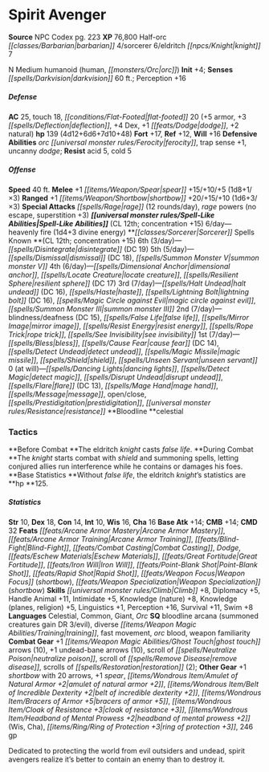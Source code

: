 ﻿---
cssclass: [monsters]
title1: Spirit Avenger
title2: Spirit Avenger
CR: 16
sources:
- name: NPC Codex
  page: 223
  link: http://paizo.com/products/btpy8v3a?Pathfinder-Roleplaying-Game-NPC-Codex
XP: 76800
race: Half-orc
classes:
- barbarian 4
- sorcerer 6
- eldritch knight 7
alignment: N
size: Medium
type: humanoid
subtypes:
- human
- orc
initiative:
  bonus: 4
senses:
  darkvision: 60
AC:
  AC: 25
  touch: 18
  flat_footed: 20
  components:
    armor: 5
    deflection: 3
    dex: 4
    dodge: 1
    natural: 2
HP:
  HP: 139
  long: 4d12+6d6+7d10+48
saves:
  fort: 17
  ref: 12
  will: 16
defensive_abilities:
- orc ferocity
- trap sense +1
- uncanny dodge
resistances:
  acid: 5
  cold: 5
speeds:
  base: 40
attacks:
  melee:
  - - text: +1 spear +15/+10/+5 (1d8+1/×3)
      entries:
      - - damage: 1d8+1
          crit_multiplier: 3
      attack: +1 spear
      bonus:
      - 15
      - 10
      - 5
  ranged:
  - - text: +1 shortbow +20/+15/+10 (1d6+3/×3)
      entries:
      - - damage: 1d6+3
          crit_multiplier: 3
      attack: +1 shortbow
      bonus:
      - 20
      - 15
      - 10
  special:
  - rage (12 rounds/day)
  - rage powers (no escape, superstition +3)
spell_like_abilities:
  entries:
  - name: heavenly fire
    source: default
    freq: 6/day
    other: 1d4+3 divine energy
  sources:
  - name: default
    CL: 12
    concentration: 15
spells:
  entries:
  - name: disintegrate
    source: Sorcerer
    level: 6
    DC: 19
  - name: dismissal
    source: Sorcerer
    level: 5
    DC: 18
  - name: summon monster V
    source: Sorcerer
    level: 5
  - name: dimensional anchor
    source: Sorcerer
    level: 4
  - name: locate creature
    source: Sorcerer
    level: 4
  - name: resilient sphere
    source: Sorcerer
    level: 4
    DC: 17
  - name: halt undead
    source: Sorcerer
    level: 3
    DC: 16
  - name: haste
    source: Sorcerer
    level: 3
  - name: lightning bolt
    source: Sorcerer
    level: 3
    DC: 16
  - name: magic circle against evil
    source: Sorcerer
    level: 3
  - name: summon monster III
    source: Sorcerer
    level: 3
  - name: blindness/deafness
    source: Sorcerer
    level: 2
    DC: 15
  - name: false life
    source: Sorcerer
    level: 2
  - name: mirror image
    source: Sorcerer
    level: 2
  - name: resist energy
    source: Sorcerer
    level: 2
  - name: rope trick
    source: Sorcerer
    level: 2
  - name: see invisibility
    source: Sorcerer
    level: 2
  - name: bless
    source: Sorcerer
    level: 1
  - name: cause fear
    source: Sorcerer
    level: 1
    DC: 14
  - name: detect undead
    source: Sorcerer
    level: 1
  - name: magic missile
    source: Sorcerer
    level: 1
  - name: shield
    source: Sorcerer
    level: 1
  - name: unseen servant
    source: Sorcerer
    level: 1
  - name: dancing lights
    source: Sorcerer
    level: 0
  - name: detect magic
    source: Sorcerer
    level: 0
  - name: disrupt undead
    source: Sorcerer
    level: 0
  - name: flare
    source: Sorcerer
    level: 0
    DC: 13
  - name: mage hand
    source: Sorcerer
    level: 0
  - name: message
    source: Sorcerer
    level: 0
  - name: open/close
    source: Sorcerer
    level: 0
  - name: prestidigitation
    source: Sorcerer
    level: 0
  - name: resistance
    source: Sorcerer
    level: 0
  sources:
  - name: Sorcerer
    type: known
    CL: 12
    concentration: 15
    slots:
      6: 3
      5: 5
      4: 6
      3: 7
      2: 7
      1: 7
      0: at-will
    bloodline: celestial
tactics:
  Before Combat: The eldritch knight casts false life.
  During Combat: The knight starts combat with shield and summoning spells, letting
    conjured allies run interference while he contains or damages his foes.
  Base Statistics: Without false life, the eldritch knight's statistics are hp 125.
ability_scores:
  STR: 10
  DEX: 18
  CON: 14
  INT: 10
  WIS: 16
  CHA: 16
BAB: 14
CMB: 14
CMD: 32
feats:
- name: Arcane Armor Mastery
- name: Arcane Armor Training
- name: Blind-Fight
- name: Combat Casting
- name: Dodge
- name: Eschew Materials
- name: Great Fortitude
- name: Iron Will
- name: Point-Blank Shot
- name: Rapid Shot
- name: Weapon Focus (shortbow)
- name: Weapon Specialization (shortbow)
skills:
  Climb: 8
  Diplomacy: 5
  Handle Animal: 11
  Intimidate: 5
  Knowledge (nature): 8
  Knowledge (planes): 5
  Knowledge (religion): 5
  Linguistics: 1
  Perception: 16
  Survival: 11
  Swim: 8
languages:
- Celestial
- Common
- Giant
- Orc
special_qualities:
- bloodline arcana (summoned creatures gain DR 3/evil)
- diverse training
- fast movement
- orc blood
- weapon familiarity
gear:
  combat:
  - +1 ghost touch arrows (10)
  - +1 undead-bane arrows (10)
  - scroll of neutralize poison
  - scroll of remove disease
  - scrolls of restoration (2)
  other:
  - +1 shortbow with 20 arrows
  - +1 spear
  - amulet of natural armor +2
  - belt of incredible dexterity +2
  - bracers of armor +5
  - cloak of resistance +3
  - headband of mental prowess +2 (Wis, Cha)
  - ring of protection +3
  - 246 gp
desc_long: Dedicated to protecting the world from evil outsiders and undead, spirit
  avengers realize it's better to contain an enemy than to destroy it.

---

# Spirit Avenger

**Source** NPC Codex pg. 223
**XP** 76,800
Half-orc _[[classes/Barbarian|barbarian]]_ 4/sorcerer 6/eldritch _[[npcs/Knight|knight]]_ 7

N Medium humanoid (human, _[[monsters/Orc|orc]]_)
**Init** +4; **Senses** _[[spells/Darkvision|darkvision]]_ 60 ft.; Perception +16

##### Defense

**AC** 25, touch 18, _[[conditions/Flat-Footed|flat-footed]]_ 20 (+5 armor, +3 _[[spells/Deflection|deflection]]_, +4 Dex, +1 _[[feats/Dodge|dodge]]_, +2 natural)
**hp** 139 (4d12+6d6+7d10+48)
**Fort** +17, **Ref** +12, **Will** +16
**Defensive Abilities** _orc_ _[[universal monster rules/Ferocity|ferocity]]_, trap sense +1, uncanny _dodge_; **Resist** acid 5, cold 5

##### Offense
**Speed** 40 ft.
**Melee** +1 _[[items/Weapon/Spear|spear]]_ +15/+10/+5 (1d8+1/×3)
**Ranged** +1 _[[items/Weapon/Shortbow|shortbow]]_ +20/+15/+10 (1d6+3/×3)
**Special Attacks** _[[spells/Rage|rage]]_ (12 rounds/day), _rage_ powers (no escape, superstition +3)
**_[[universal monster rules/Spell-Like Abilities|Spell-Like Abilities]]_** (CL 12th; concentration +15)
6/day—heavenly fire (1d4+3 divine energy)
**_[[classes/Sorcerer|Sorcerer]]_ Spells Known **(CL 12th; concentration +15)
6th (3/day)—_[[spells/Disintegrate|disintegrate]]_ (DC 19)
5th (5/day)—_[[spells/Dismissal|dismissal]]_ (DC 18), _[[spells/Summon Monster V|summon monster V]]_
4th (6/day)—_[[spells/Dimensional Anchor|dimensional anchor]]_, _[[spells/Locate Creature|locate creature]]_, _[[spells/Resilient Sphere|resilient sphere]]_ (DC 17)
3rd (7/day)—_[[spells/Halt Undead|halt undead]]_ (DC 16), _[[spells/Haste|haste]]_, _[[spells/Lightning Bolt|lightning bolt]]_ (DC 16), _[[spells/Magic Circle against Evil|magic circle against evil]]_, _[[spells/Summon Monster III|summon monster III]]_
2nd (7/day)—blindness/deafness (DC 15), _[[spells/False Life|false life]]_, _[[spells/Mirror Image|mirror image]]_, _[[spells/Resist Energy|resist energy]]_, _[[spells/Rope Trick|rope trick]]_, _[[spells/See Invisibility|see invisibility]]_
1st (7/day)—_[[spells/Bless|bless]]_, _[[spells/Cause Fear|cause fear]]_ (DC 14), _[[spells/Detect Undead|detect undead]]_, _[[spells/Magic Missile|magic missile]]_, _[[spells/Shield|shield]]_, _[[spells/Unseen Servant|unseen servant]]_
0 (at will)—_[[spells/Dancing Lights|dancing lights]]_, _[[spells/Detect Magic|detect magic]]_, _[[spells/Disrupt Undead|disrupt undead]]_, _[[spells/Flare|flare]]_ (DC 13), _[[spells/Mage Hand|mage hand]]_, _[[spells/Message|message]]_, open/close, _[[spells/Prestidigitation|prestidigitation]]_, _[[universal monster rules/Resistance|resistance]]_
**Bloodline **celestial

### Tactics

**Before Combat **The eldritch _knight_ casts _false life_.
**During Combat **The _knight_ starts combat with _shield_ and summoning spells, letting conjured allies run interference while he contains or damages his foes.
**Base Statistics **Without _false life_, the eldritch _knight_’s statistics are **hp **125.

##### Statistics
**Str** 10, **Dex** 18, **Con** 14, **Int** 10, **Wis** 16, **Cha** 16
**Base Atk** +14; **CMB** +14; **CMD** 32
**Feats** _[[feats/Arcane Armor Mastery|Arcane Armor Mastery]]_, _[[feats/Arcane Armor Training|Arcane Armor Training]]_, _[[feats/Blind-Fight|Blind-Fight]]_, _[[feats/Combat Casting|Combat Casting]]_, _Dodge_, _[[feats/Eschew Materials|Eschew Materials]]_, _[[feats/Great Fortitude|Great Fortitude]]_, _[[feats/Iron Will|Iron Will]]_, _[[feats/Point-Blank Shot|Point-Blank Shot]]_, _[[feats/Rapid Shot|Rapid Shot]]_, _[[feats/Weapon Focus|Weapon Focus]]_ (_shortbow_), _[[feats/Weapon Specialization|Weapon Specialization]]_ (_shortbow_)
**Skills** _[[universal monster rules/Climb|Climb]]_ +8, Diplomacy +5, Handle Animal +11, Intimidate +5, Knowledge (nature) +8, Knowledge (planes, religion) +5, Linguistics +1, Perception +16, Survival +11, Swim +8
**Languages** Celestial, Common, Giant, _Orc_
**SQ** bloodline arcana (summoned creatures gain DR 3/evil), diverse _[[items/Weapon Magic Abilities/Training|training]]_, fast movement, _orc_ blood, weapon familiarity
**Combat Gear** +1 _[[items/Weapon Magic Abilities/Ghost Touch|ghost touch]]_ arrows (10), +1 undead-bane arrows (10), scroll of _[[spells/Neutralize Poison|neutralize poison]]_, scroll of _[[spells/Remove Disease|remove disease]]_, scrolls of _[[spells/Restoration|restoration]]_ (2); **Other Gear** +1 _shortbow_ with 20 arrows, +1 _spear_, _[[items/Wondrous Item/Amulet of Natural Armor +2|amulet of natural armor +2]]_, _[[items/Wondrous Item/Belt of Incredible Dexterity +2|belt of incredible dexterity +2]]_, _[[items/Wondrous Item/Bracers of Armor +5|bracers of armor +5]]_, _[[items/Wondrous Item/Cloak of _Resistance_ +3|cloak of _resistance_ +3]]_, _[[items/Wondrous Item/Headband of Mental Prowess +2|headband of mental prowess +2]]_ (Wis, Cha), _[[items/Ring/Ring of Protection +3|ring of protection +3]]_, 246 gp

Dedicated to protecting the world from evil outsiders and undead, spirit avengers realize it’s better to contain an enemy than to destroy it.